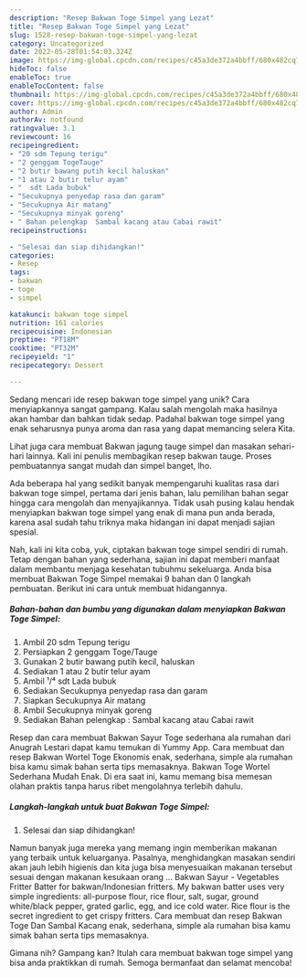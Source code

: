 ```yaml
---
description: "Resep Bakwan Toge Simpel yang Lezat"
title: "Resep Bakwan Toge Simpel yang Lezat"
slug: 1528-resep-bakwan-toge-simpel-yang-lezat
category: Uncategorized
date: 2022-05-28T01:54:03.324Z
image: https://img-global.cpcdn.com/recipes/c45a3de372a4bbff/680x482cq70/bakwan-toge-simpel-foto-resep-utama.jpg
hideToc: false
enableToc: true
enableTocContent: false
thumbnail: https://img-global.cpcdn.com/recipes/c45a3de372a4bbff/680x482cq70/bakwan-toge-simpel-foto-resep-utama.jpg
cover: https://img-global.cpcdn.com/recipes/c45a3de372a4bbff/680x482cq70/bakwan-toge-simpel-foto-resep-utama.jpg
author: Admin
authorAv: notfound
ratingvalue: 3.1
reviewcount: 16
recipeingredient:
- "20 sdm Tepung terigu"
- "2 genggam TogeTauge"
- "2 butir bawang putih kecil haluskan"
- "1 atau 2 butir telur ayam"
- "  sdt Lada bubuk"
- "Secukupnya penyedap rasa dan garam"
- "Secukupnya Air matang"
- "Secukupnya minyak goreng"
- " Bahan pelengkap  Sambal kacang atau Cabai rawit"
recipeinstructions:

- "Selesai dan siap dihidangkan!"
categories:
- Resep
tags:
- bakwan
- toge
- simpel

katakunci: bakwan toge simpel 
nutrition: 161 calories
recipecuisine: Indonesian
preptime: "PT18M"
cooktime: "PT32M"
recipeyield: "1"
recipecategory: Dessert

---
```





Sedang mencari ide resep bakwan toge simpel yang unik? Cara menyiapkannya sangat gampang. Kalau salah mengolah maka hasilnya akan hambar dan bahkan tidak sedap. Padahal bakwan toge simpel yang enak seharusnya punya aroma dan rasa yang dapat memancing selera Kita.





Lihat juga cara membuat Bakwan jagung tauge simpel dan masakan sehari-hari lainnya. Kali ini penulis membagikan resep bakwan tauge. Proses pembuatannya sangat mudah dan simpel banget, lho.

Ada beberapa hal yang sedikit banyak mempengaruhi kualitas rasa dari bakwan toge simpel, pertama dari jenis bahan, lalu pemilihan bahan segar hingga cara mengolah dan menyajikannya. Tidak usah pusing kalau hendak menyiapkan bakwan toge simpel yang enak di mana pun anda berada, karena asal sudah tahu triknya maka hidangan ini dapat menjadi sajian spesial.






Nah, kali ini kita coba, yuk, ciptakan bakwan toge simpel sendiri di rumah. Tetap dengan bahan yang sederhana, sajian ini dapat memberi manfaat dalam membantu menjaga kesehatan tubuhmu sekeluarga. Anda bisa membuat Bakwan Toge Simpel memakai 9 bahan dan 0 langkah pembuatan. Berikut ini cara untuk membuat hidangannya.

<!--inarticleads1-->

##### Bahan-bahan dan bumbu yang digunakan dalam menyiapkan Bakwan Toge Simpel:

1. Ambil 20 sdm Tepung terigu
1. Persiapkan 2 genggam Toge/Tauge
1. Gunakan 2 butir bawang putih kecil, haluskan
1. Sediakan 1 atau 2 butir telur ayam
1. Ambil  ¹/⁴ sdt Lada bubuk
1. Sediakan Secukupnya penyedap rasa dan garam
1. Siapkan Secukupnya Air matang
1. Ambil Secukupnya minyak goreng
1. Sediakan  Bahan pelengkap : Sambal kacang atau Cabai rawit


Resep dan cara membuat Bakwan Sayur Toge sederhana ala rumahan dari Anugrah Lestari dapat kamu temukan di Yummy App. Cara membuat dan resep Bakwan Wortel Toge Ekonomis enak, sederhana, simple ala rumahan bisa kamu simak bahan serta tips memasaknya. Bakwan Toge Wortel Sederhana Mudah Enak. Di era saat ini, kamu memang bisa memesan olahan praktis tanpa harus ribet mengolahnya terlebih dahulu. 

<!--inarticleads2-->

##### Langkah-langkah untuk buat Bakwan Toge Simpel:


1. Selesai dan siap dihidangkan!

Namun banyak juga mereka yang memang ingin memberikan makanan yang terbaik untuk keluarganya. Pasalnya, menghidangkan masakan sendiri akan jauh lebih higienis dan kita juga bisa menyesuaikan makanan tersebut sesuai dengan makanan kesukaan orang … Bakwan Sayur - Vegetables Fritter Batter for bakwan/Indonesian fritters. My bakwan batter uses very simple ingredients: all-purpose flour, rice flour, salt, sugar, ground white/black pepper, grated garlic, egg, and ice cold water. Rice flour is the secret ingredient to get crispy fritters. Cara membuat dan resep Bakwan Toge Dan Sambal Kacang enak, sederhana, simple ala rumahan bisa kamu simak bahan serta tips memasaknya. 

Gimana nih? Gampang kan? Itulah cara membuat bakwan toge simpel yang bisa anda praktikkan di rumah. Semoga bermanfaat dan selamat mencoba!
